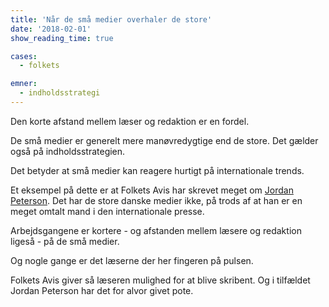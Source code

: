 ```yaml
---
title: 'Når de små medier overhaler de store'
date: '2018-02-01'
show_reading_time: true

cases:
  - folkets

emner:
  - indholdsstrategi
---
```


 Den korte afstand mellem læser og redaktion er en fordel.


<p>De små medier er generelt mere manøvredygtige end de store. Det gælder også på indholdsstrategien.</p>

<p>Det betyder at små medier kan reagere hurtigt på internationale trends.</p>

<p>Et eksempel på dette er at Folkets Avis har skrevet meget om <a href="https://www.folkets.dk/node/2507">Jordan Peterson</a>. Det har de store danske medier ikke, på trods af at han er en meget omtalt mand i den internationale presse.</p>

<p>Arbejdsgangene er kortere - og afstanden mellem læsere og redaktion ligeså - på de små medier.</p>

<p>Og nogle gange er det læserne der her fingeren på pulsen.</p>

<p>Folkets Avis giver så læseren mulighed for at blive skribent. Og i tilfældet Jordan Peterson har det for alvor givet pote.</p>
